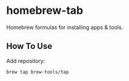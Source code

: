 # homebrew-tab

Homebrew formulas for installing apps & tools.

## How To Use

Add repository:

```sh
brew tap brew-tools/tap
```
